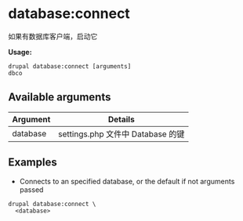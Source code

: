 # database:connect
如果有数据库客户端，启动它

**Usage:**
```
drupal database:connect [arguments]
dbco
```

## Available arguments
Argument | Details
---------|-------------
database | settings.php 文件中 Database 的键

## Examples
* Connects to an specified database, or the default if not arguments passed
```
drupal database:connect \
  <database>
```
